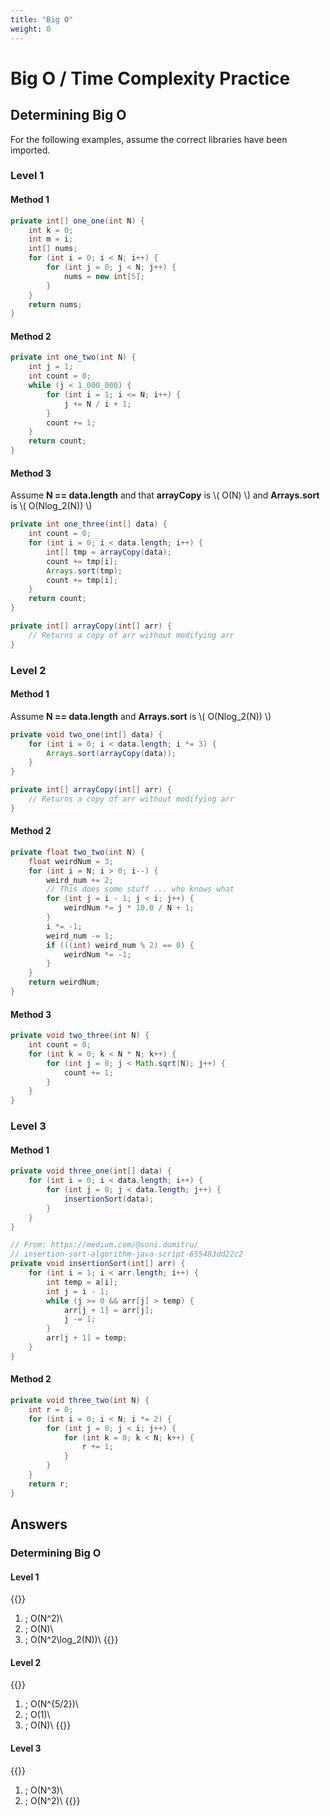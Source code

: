 ```yaml
---
title: "Big O"
weight: 0
---
```


# Big O / Time Complexity Practice


## Determining Big O

For the following examples, assume the correct libraries have been imported.

### Level 1

#### Method 1

```java
private int[] one_one(int N) {
    int k = 0;
    int m = i;
    int[] nums;
    for (int i = 0; i < N; i++) {
        for (int j = 0; j < N; j++) {
            nums = new int[5];
        }
    }
    return nums;
} 
```

#### Method 2

```java
private int one_two(int N) {
    int j = 1;
    int count = 0;
    while (j < 1_000_000) {
        for (int i = 1; i <= N; i++) {
            j += N / i + 1;
        }
        count += 1;
    }
    return count;
} 
```

#### Method 3

Assume **N == data.length** and that **arrayCopy** is \\( O(N) \\) and **Arrays.sort** is \\( O(Nlog_2(N)) \\)

```java
private int one_three(int[] data) {
    int count = 0;
    for (int i = 0; i < data.length; i++) {
        int[] tmp = arrayCopy(data);
        count += tmp[i];
        Arrays.sort(tmp);
        count += tmp[i];
    }
    return count;
} 

private int[] arrayCopy(int[] arr) {
    // Returns a copy of arr without modifying arr
}
```

### Level 2

#### Method 1

Assume **N == data.length** and **Arrays.sort** is \\( O(Nlog_2(N)) \\)

```java
private void two_one(int[] data) {
    for (int i = 0; i < data.length; i *= 3) {
        Arrays.sort(arrayCopy(data));
    }
} 

private int[] arrayCopy(int[] arr) {
    // Returns a copy of arr without modifying arr
}
```

#### Method 2

```java
private float two_two(int N) {
    float weirdNum = 3;
    for (int i = N; i > 0; i--) {
        weird_num += 2;
        // This does some stuff ... who knows what
        for (int j = i - 1; j < i; j++) {
            weirdNum *= j * 10.0 / N + 1;
        }
        i *= -1;
        weird_num -= 1;
        if (((int) weird_num % 2) == 0) {
            weirdNum *= -1;
        }
    }
    return weirdNum;
} 
```

#### Method 3

```java
private void two_three(int N) {
    int count = 0;
    for (int k = 0; k < N * N; k++) {
        for (int j = 0; j < Math.sqrt(N); j++) {
            count += 1;
        }
    }
} 
```

### Level 3

#### Method 1

```java
private void three_one(int[] data) {
    for (int i = 0; i < data.length; i++) {
        for (int j = 0; j < data.length; j++) {
            insertionSort(data);
        }
    }
}

// From: https://medium.com/@soni.dumitru/
// insertion-sort-algorithm-java-script-655483dd22c2
private void insertionSort(int[] arr) {
    for (int i = 1; i < arr.length; i++) {
        int temp = a[i];
        int j = i - 1;
        while (j >= 0 && arr[j] > temp) {
            arr[j + 1] = arr[j];
            j -= 1;
        }
        arr[j + 1] = temp;
    }
}
```

#### Method 2

```java
private void three_two(int N) {
    int r = 0;
    for (int i = 0; i < N; i *= 2) {
        for (int j = 0; j < i; j++) {
            for (int k = 0; k < N; k++) {
                r += 1;
            }
        }
    }
    return r;
}
```

## Answers

### Determining Big O

#### Level 1

{{<katex>}}
1) \; O(N^2)\\
2) \; O(N)\\
3) \; O(N^2\log_2(N))\\
{{</katex>}}

#### Level 2

{{<katex>}}
1) \; O(N^{5/2})\\
2) \; O(1)\\
3) \; O(N)\\
{{</katex>}}

#### Level 3

{{<katex>}}
1) \; O(N^3)\\
2) \; O(N^2)\\
{{</katex>}}